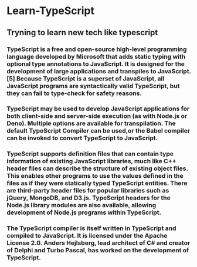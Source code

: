 # Learn-TypeScript

## Tryning to learn new tech like typescript

### TypeScript is a free and open-source high-level programming language developed by Microsoft that adds static typing with optional type annotations to JavaScript. It is designed for the development of large applications and transpiles to JavaScript.[5] Because TypeScript is a superset of JavaScript, all JavaScript programs are syntactically valid TypeScript, but they can fail to type-check for safety reasons.

### TypeScript may be used to develop JavaScript applications for both client-side and server-side execution (as with Node.js or Deno). Multiple options are available for transpilation. The default TypeScript Compiler can be used,or the Babel compiler can be invoked to convert TypeScript to JavaScript.

### TypeScript supports definition files that can contain type information of existing JavaScript libraries, much like C++ header files can describe the structure of existing object files. This enables other programs to use the values defined in the files as if they were statically typed TypeScript entities. There are third-party header files for popular libraries such as jQuery, MongoDB, and D3.js. TypeScript headers for the Node.js library modules are also available, allowing development of Node.js programs within TypeScript.

### The TypeScript compiler is itself written in TypeScript and compiled to JavaScript. It is licensed under the Apache License 2.0. Anders Hejlsberg, lead architect of C# and creator of Delphi and Turbo Pascal, has worked on the development of TypeScript.
